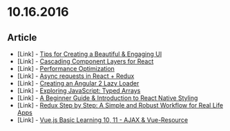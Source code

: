# 10.16.2016

## Article

- \[Link\] - [Tips for Creating a Beautiful & Engaging UI](https://speckyboy.com/tips-creating-beautiful-engaging-ui/)
- \[Link\] - [Cascading Component Layers for React](https://medium.com/@alex.shvets/cascading-component-layers-for-react-b958f9cdee7e#.un0vc8gwd)
- \[Link\] - [Performance Optimization](https://medium.com/@joeypoon/performance-optimization-8880f8615223#.6yf9cuefr)
- \[Link\] - [Async requests in React + Redux](https://medium.com/@joeypoon/async-requests-in-react-redux-e90753bb48e6#.ub4pcuglw)
- \[Link\] - [Creating an Angular 2 Lazy Loader](https://medium.com/@joeypoon/creating-an-angular-2-lazy-loader-dc76e01828dc#.wy90qixgy)
- \[Link\] - [Exploring JavaScript: Typed Arrays](https://codingbox.io/exploring-javascript-typed-arrays-c8fd4f8bd24f#.51ubjcd9j)
- \[Link\] - [A Beginner Guide & Introduction to React Native Styling](https://medium.com/@tcguy/a-beginner-guide-introduction-to-react-native-styling-49e1b5b0698e#.k8dkd7gp8)
- \[Link\] - [Redux Step by Step: A Simple and Robust Workflow for Real Life Apps](https://hackernoon.com/redux-step-by-step-a-simple-and-robust-workflow-for-real-life-apps-1fdf7df46092#.e09l8l2zf)
- \[Link\] - [Vue.js Basic Learning 10, 11 - AJAX & Vue-Resource](https://medium.com/@guitarbien/vue-js-basic-learning-ajax-vue-resource-2a456a834766#.8f8ma7gir)

